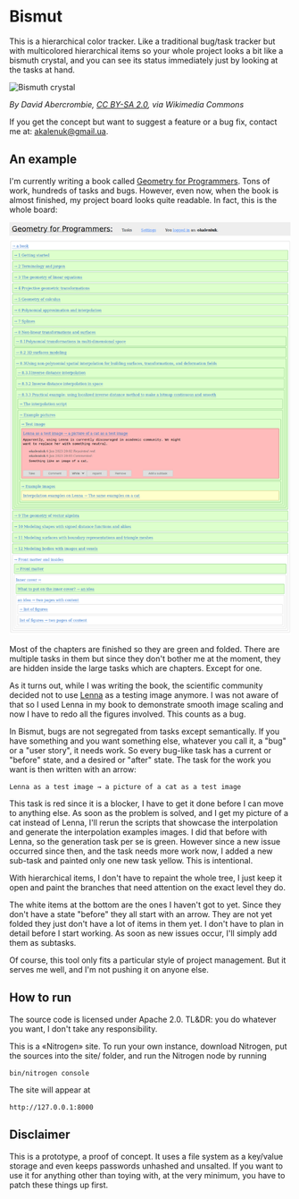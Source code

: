Bismut
======
This is a hierarchical color tracker. Like a traditional bug/task tracker but with multicolored hierarchical items so your whole project looks a bit like a bismuth crystal, and you can see its status immediately just by looking at the tasks at hand. 

![Bismuth crystal](https://upload.wikimedia.org/wikipedia/commons/thumb/c/cc/Bismuth_%285109110719%29.jpg/800px-Bismuth_%285109110719%29.jpg)

*By David Abercrombie, [CC BY-SA 2.0](https://creativecommons.org/licenses/by-sa/2.0), via Wikimedia Commons*

If you get the concept but want to suggest a feature or a bug fix, contact me at: akalenuk@gmail.ua.

An example
----------
I'm currently writing a book called [Geometry for Programmers](https://www.manning.com/books/geometry-for-programmers). Tons of work, hundreds of tasks and bugs. However, even now, when the book is almost finished, my project board looks quite readable. In fact, this is the whole board:

![Geometry for Programmers](bismut_screenshot.png)

Most of the chapters are finished so they are green and folded. There are multiple tasks in them but since they don't bother me at the moment, they are hidden inside the large tasks which are chapters. Except for one.

As it turns out, while I was writing the book, the scientific community decided not to use [Lenna](https://en.wikipedia.org/wiki/Lenna) as a testing image anymore. I was not aware of that so I used Lenna in my book to demonstrate smooth image scaling and now I have to redo all the figures involved. This counts as a bug.

In Bismut, bugs are not segregated from tasks except semantically. If you have something and you want something else, whatever you call it, a "bug" or a "user story", it needs work. So every bug-like task has a current or "before" state, and a desired or "after" state. The task for the work you want is then written with an arrow:

    Lenna as a test image → a picture of a cat as a test image
    
This task is red since it is a blocker, I have to get it done before I can move to anything else. As soon as the problem is solved, and I get my picture of a cat instead of Lenna, I'll rerun the scripts that showcase the interpolation and generate the interpolation examples images. I did that before with Lenna, so the generation task per se is green. However since a new issue occurred since then, and the task needs more work now, I added a new sub-task and painted only one new task yellow. This is intentional.

With hierarchical items, I don't have to repaint the whole tree, I just keep it open and paint the branches that need attention on the exact level they do.

The white items at the bottom are the ones I haven't got to yet. Since they don't have a state "before" they all start with an arrow. They are not yet folded they just don't have a lot of items in them yet. I don't have to plan in detail before I start working. As soon as new issues occur, I'll simply add them as subtasks.

Of course, this tool only fits a particular style of project management. But it serves me well, and I'm not pushing it on anyone else.

How to run
----------
The source code is licensed under Apache 2.0. TL&DR: you do whatever you want, I don't take any responsibility.

This is a «Nitrogen» site. To run your own instance, download Nitrogen, put the sources into the site/ folder, and run the Nitrogen node by running

    bin/nitrogen console

The site will appear at

    http://127.0.0.1:8000

Disclaimer
----------
This is a prototype, a proof of concept. It uses a file system as a key/value storage and even keeps passwords unhashed and unsalted. If you want to use it for anything other than toying with, at the very minimum, you have to patch these things up first.
